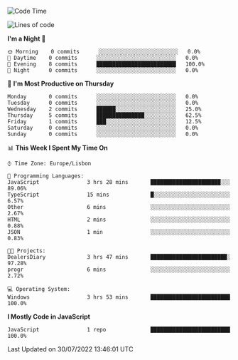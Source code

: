 <!--START_SECTION:waka-->
![Code Time](http://img.shields.io/badge/Code%20Time-3%20hrs%2053%20mins-blue)

![Lines of code](https://img.shields.io/badge/From%20Hello%20World%20I%27ve%20Written-30%20Thousand%20lines%20of%20code-blue)

**I'm a Night 🦉** 

```text
🌞 Morning    0 commits      ░░░░░░░░░░░░░░░░░░░░░░░░░   0.0% 
🌆 Daytime    0 commits      ░░░░░░░░░░░░░░░░░░░░░░░░░   0.0% 
🌃 Evening    8 commits      █████████████████████████   100.0% 
🌙 Night      0 commits      ░░░░░░░░░░░░░░░░░░░░░░░░░   0.0%

```
📅 **I'm Most Productive on Thursday** 

```text
Monday       0 commits      ░░░░░░░░░░░░░░░░░░░░░░░░░   0.0% 
Tuesday      0 commits      ░░░░░░░░░░░░░░░░░░░░░░░░░   0.0% 
Wednesday    2 commits      ██████░░░░░░░░░░░░░░░░░░░   25.0% 
Thursday     5 commits      ███████████████░░░░░░░░░░   62.5% 
Friday       1 commits      ███░░░░░░░░░░░░░░░░░░░░░░   12.5% 
Saturday     0 commits      ░░░░░░░░░░░░░░░░░░░░░░░░░   0.0% 
Sunday       0 commits      ░░░░░░░░░░░░░░░░░░░░░░░░░   0.0%

```


📊 **This Week I Spent My Time On** 

```text
⌚︎ Time Zone: Europe/Lisbon

💬 Programming Languages: 
JavaScript               3 hrs 28 mins       ██████████████████████░░░   89.06% 
TypeScript               15 mins             █░░░░░░░░░░░░░░░░░░░░░░░░   6.57% 
Other                    6 mins              ░░░░░░░░░░░░░░░░░░░░░░░░░   2.67% 
HTML                     2 mins              ░░░░░░░░░░░░░░░░░░░░░░░░░   0.88% 
JSON                     1 min               ░░░░░░░░░░░░░░░░░░░░░░░░░   0.83%

🐱‍💻 Projects: 
DealersDiary             3 hrs 47 mins       ████████████████████████░   97.28% 
progr                    6 mins              ░░░░░░░░░░░░░░░░░░░░░░░░░   2.72%

💻 Operating System: 
Windows                  3 hrs 53 mins       █████████████████████████   100.0%

```

**I Mostly Code in JavaScript** 

```text
JavaScript               1 repo              █████████████████████████   100.0%

```



 Last Updated on 30/07/2022 13:46:01 UTC
<!--END_SECTION:waka-->
